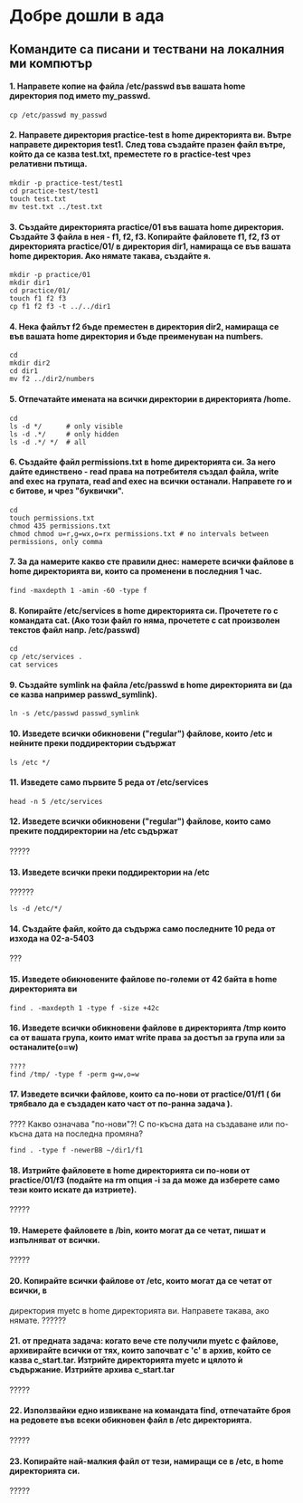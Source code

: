 # Добре дошли в ада
## Командите са писани и тествани на локалния ми компютър
#### 1. Направете копие на файла /etc/passwd във вашата home директория под името my_passwd.
```cp /etc/passwd my_passwd```
#### 2. Направете директория practice-test в home директорията ви. Вътре направете директория test1. След това създайте празен файл вътре, който да се казва test.txt, преместете го в practice-test чрез релативни пътища.
```
mkdir -p practice-test/test1
cd practice-test/test1
touch test.txt
mv test.txt ../test.txt
```
#### 3. Създайте директорията practice/01 във вашата home директория. Създайте 3 файла в нея - f1, f2, f3. Копирайте файловете f1, f2, f3 от директорията practice/01/ в директория dir1, намираща се във вашата home директория. Ако нямате такава, създайте я.
```
mkdir -p practice/01
mkdir dir1
cd practice/01/
touch f1 f2 f3
cp f1 f2 f3 -t ../../dir1
```
#### 4. Нека файлът f2 бъде преместен в директория dir2, намираща се във вашата home директория и бъде преименуван на numbers.
```
cd
mkdir dir2
cd dir1
mv f2 ../dir2/numbers
```
#### 5. Отпечатайте имената на всички директории в директорията /home.
```
cd
ls -d */      # only visible
ls -d .*/     # only hidden
ls -d .*/ */  # all
```
#### 6. Създайте файл permissions.txt в home директорията си. За него дайте единствено - read права на потребителя създал файла, write and exec на групата, read and exec на всички останали. Направете го и с битове, и чрез "буквички".
```
cd
touch permissions.txt
chmod 435 permissions.txt
chmod chmod u=r,g=wx,o=rx permissions.txt # no intervals between permissions, only comma
```
#### 7. За да намерите какво сте правили днес: намерете всички файлове в home директорията ви, които са променени в последния 1 час.
```
find -maxdepth 1 -amin -60 -type f
```
#### 8. Копирайте /etc/services в home директорията си. Прочетете го с командата cat. (Ако този файл го няма, прочетете с cat произволен текстов файл напр. /etc/passwd)
```
cd
cp /etc/services .
cat services
```
#### 9. Създайте symlink на файла /etc/passwd в home директорията ви (да се казва например passwd_symlink).
```
ln -s /etc/passwd passwd_symlink
```
#### 10. Изведете всички обикновени ("regular") файлове, които /etc и нейните преки поддиректории съдържат
```
ls /etc */
```
#### 11. Изведете само първите 5 реда от /etc/services
```
head -n 5 /etc/services
```
#### 12. Изведете всички обикновени ("regular") файлове, които само преките поддиректории на /etc съдържат
?????
#### 13. Изведете всички преки поддиректории на /etc
??????
```
ls -d /etc/*/
```
#### 14. Създайте файл, който да съдържа само последните 10 реда от изхода на 02-a-5403
???
#### 15. Изведете обикновените файлове по-големи от 42 байта в home директорията ви
```
find . -maxdepth 1 -type f -size +42c
```
#### 16. Изведете всички обикновени файлове в директорията /tmp които са от вашата група, които имат write права за достъп за група или за останалите(o=w)
```
????
find /tmp/ -type f -perm g=w,o=w
```
#### 17. Изведете всички файлове, които са по-нови от practice/01/f1 ( би трябвало да е създаден като част от по-ранна задача ).
???? Какво означава "по-нови"?! С по-късна дата на създаване или по-късна дата на последна промяна?
```
find . -type f -newerBB ~/dir1/f1
```
#### 18. Изтрийте файловете в home директорията си по-нови от practice/01/f3 (подайте на rm опция -i за да може да изберете само тези които искате да изтриете).
?????
#### 19. Намерете файловете в /bin, които могат да се четат, пишат и изпълняват от всички.
?????
#### 20. Копирайте всички файлове от /etc, които могат да се четат от всички, в
директория myetc в home директорията ви. Направете такава, ако нямате.
??????
#### 21. от предната задача: когато вече сте получили myetc с файлове, архивирайте всички от тях, които започват с 'c' в архив, който се казва c_start.tar. Изтрийте директорията myetc и цялото ѝ съдържание. Изтрийте архива c_start.tar
?????
#### 22. Използвайки едно извикване на командата find, отпечатайте броя на редовете във всеки обикновен файл в /etc директорията.
?????
#### 23. Копирайте най-малкия файл от тези, намиращи се в /etc, в home директорията си.
?????
